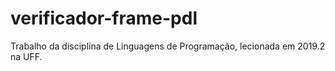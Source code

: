 # verificador-frame-pdl
Trabalho da disciplina de Linguagens de Programação, lecionada em 2019.2 na UFF.

